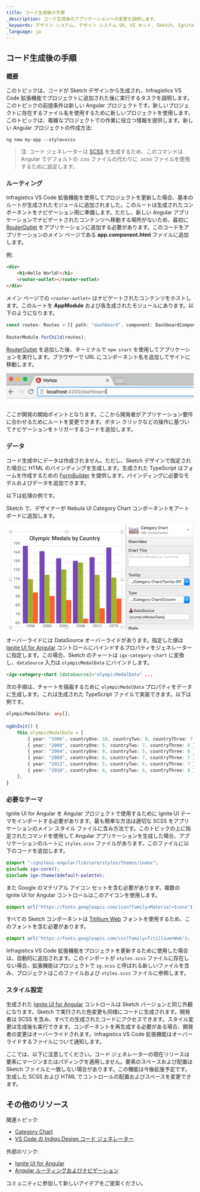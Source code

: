 ```yaml
---
title: コード生成後の手順
_description: コード生成後のアプリケーションへの変更を説明します。
_keywords: デザイン システム, デザイン システム UX, UI キット, Sketch, Ignite UI for Angular, Sketch to Angular, Angular, Angular デザイン システム, Sketch からコードをエクスポート, Angular 用のデザイン キット, Sketch HTML, Sketch to HTML, Sketch UI キット
_language: ja
---
```


## コード生成後の手順

### 概要

このトピックは、コードが Sketch デザインから生成され、Infragistics VS Code 拡張機能でプロジェクトに追加された後に実行するタスクを説明します。このトピックの前提条件は新しい Angular プロジェクトです。新しいプロジェクトに存在するファイル名を使用するために新しいプロジェクトを使用します。このトピックは、複雑なプロジェクトでの作業に役立つ情報を提供します。新しい Angular プロジェクトの作成方法:

```
ng new my-app --style=scss
```

> 注: コード ジェネレーターは [SCSS](https://sass-lang.com/) を生成するため、このコマンドは Angular でデフォルトの .css ファイルの代わりに .scss ファイルを使用するために設定します。

### ルーティング

Infragistics VS Code 拡張機能を使用してプロジェクトを更新した場合、基本のルートが生成されたモジュールに追加されました。このルートは生成されたコンポーネントをナビゲーション用に準備します。ただし、新しい Angular アプリケーションでナビゲートされたコンテンツへ移動する場所がないため、最初に [RouterOutlet](https://angular.io/api/router/RouterOutlet) をアプリケーションに追加する必要があります。このコードをアプリケーションのメイン ページである **app.component.html** ファイルに追加します。

例:

```html
<div>
    <h1>Hello World!</h1>
    <router-outlet></router-outlet>
</div>
```

メイン ページでの `<router-outlet>` はナビゲートされたコンテンツをホストします。このルートを **AppModule** および各生成されたモジュールにあります。以下のようになります。

```typescript
const routes: Routes = [{ path: "dashboard", component: DashboardComponent }];

RouterModule.forChild(routes);
```

[RouterOutlet](https://angular.io/api/router/RouterOutlet) を追加した後、ターミナルで `npm start` を使用してアプリケーションを実行します。ブラウザーで URL にコンポーネント名を追加してサイトに移動します。

<img class="responsive-img" src="../images/address-nav.png" />

ここが開発の開始ポイントとなります。ここから開発者がアプリケーション要件に合わせるためにルートを変更できます。ボタン クリックなどの操作に基づいてナビゲーションをトリガーするコードを追加します。

### データ

コード生成中にデータは作成されません。ただし、Sketch デザインで指定された場合に HTML のバインディングを生成します。生成された TypeScript はフォームを作成するための [FormBuilder](https://angular.io/api/forms/FormBuilder) を提供します。バインディングに必要なモデルおよびデータを追加できます。

以下は処理の例です。

Sketch で、デザイナーが Nebula UI Category Chart コンポーネントをアートボードに追加します。

<img class="responsive-img" src="../images/categorychart-overrides.png" srcset="../images/categorychart-overrides@2x.png 2x" />

オーバーライドには DataSource オーバーライドがあります。指定した値は[Ignite UI for Angular](https://jp.infragistics.com/products/ignite-ui-angular) コントロールにバインドするプロパティをジェネレーターに指定します。この場合、Sketch のチャートは `igx-category-chart` に変換し、`dataSource` 入力は `olympicMedalData` にバインドします。

```html
<igx-category-chart [dataSource]="olympicMedalData" ...
```

次の手順は、チャートを描画するために `olympicMedalData` プロパティをデータに生成します。これは生成された TypeScript ファイルで実装できます。以下は例です。

```typescript
olympicMedalData: any[];

ngOnInit() {
    this.olympicMedalData = [
        { year: "1996", countryOne: 10, countryTwo: 8, countryThree: 7 },
        { year: "2000", countryOne: 5, countryTwo: 7, countryThree: 6 },
        { year: "2004", countryOne: 9, countryTwo: 5, countryThree: 8 },
        { year: "2008", countryOne: 8, countryTwo: 7, countryThree: 7 },
        { year: "2012", countryOne: 5, countryTwo: 6, countryThree: 7 },
        { year: "2016", countryOne: 6, countryTwo: 6, countryThree: 8 },
    ];
}
```

### 必要なテーマ

Ignite UI for Angular を Angular プロジェクトで使用するために Ignite UI テーマをインポートする必要があります。最も簡単な方法は適切な SCSS をアプリケーションのメイン スタイル ファイルに含み方法です。このトピックの上に指定されたコマンドを使用して Angular アプリケーションを生成した場合、アプリケーションのルートに `styles.scss` ファイルがあります。このファイルに以下のコードを追加します。

```scss
@import "~igniteui-angular/lib/core/styles/themes/index";
@include igx-core();
@include igx-theme($default-palette);
```

また Google のマテリアル アイコン セットを含む必要があります。複数の Ignite UI for Angular コントロールはこのアイコンを使用します。

```scss
@import url("https://fonts.googleapis.com/icon?family=Material+Icons");
```

すべての Sketch コンポーネントは [Titillium Web](https://fonts.google.com/specimen/Titillium+Web) フォントを使用するため、このフォントを含む必要があります。

```scss
@import url("https://fonts.googleapis.com/css?family=Titillium+Web");
```

Infragistics VS Code 拡張機能をプロジェクトを更新するために使用した場合は、自動的に追加されます。このインポートが `styles.scss` ファイルに存在しない場合、拡張機能はプロジェクトで `ig.scss` と呼ばれる新しいファイルを含み、プロジェクトはこのファイルおよび `styles.scss` ファイルに参照します。

### スタイル設定

生成された [Ignite UI for Angular](https://jp.infragistics.com/products/ignite-ui-angular) コントロールは Sketch バージョンと同じ外観になります。Sketch で実行された色変更も同様にコードに生成されます。開発者は SCSS を含み、すべての生成されたコードにアクセスできます。スタイル変更は生成後も実行できます。コンポーネントを再生成する必要がある場合、開発者の変更はオーバーライドされます。Infragistics VS Code 拡張機能はオーバーライドするファイルについて通知します。

ここでは、以下に注意してください。コード ジェネレーターの現在リリースは要素にマージンまたはパディングを適用しません。要素のスペースおよび配置は Sketch ファイルと一致しない場合があります。この機能は今後拡張予定です。生成した SCSS および HTML でコントロールの配置およびスペースを変更できます。

## その他のリソース

関連トピック:

- [Category Chart](../components/chart-category.md)
- [VS Code の Indigo.Design コード ジェネレーター](vscode-plugin.md)
  <div class="divider--half"></div>

外部のリンク:

- [Ignite UI for Angular](https://jp.infragistics.com/products/ignite-ui-angular)
- [Angular ルーティングおよびナビゲーション](https://angular.io/guide/router)

コミュニティに参加して新しいアイデアをご提案ください。


